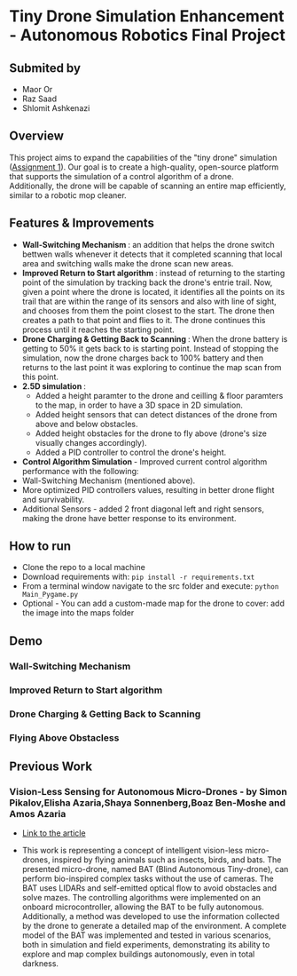 # Tiny Drone Simulation Enhancement - Autonomous Robotics Final Project
## Submited by </br>
* Maor Or
* Raz Saad
* Shlomit Ashkenazi
  
## Overview
This project aims to expand the capabilities of the "tiny drone" simulation ([Assignment 1](https://github.com/Raz-Saad/Autonomous_Robotics_Ex1)). Our goal is to create a high-quality, open-source platform that supports the simulation of a control algorithm of a drone.</br>
Additionally, the drone will be capable of scanning an entire map efficiently, similar to a robotic mop cleaner.

## Features & Improvements
*  <b> Wall-Switching Mechanism </b>: an addition that helps the drone switch bettwen walls whenever it detects that it completed scanning that local area and switching walls make the drone scan new areas. 
*  <b> Improved Return to Start algorithm </b>: instead of returning to the starting point of the simulation by tracking back the drone's entrie trail. Now, given a point where the drone is located, it identifies all the points on its trail that are within the range of its sensors and also with line of sight, and chooses from them the point closest to the start. The drone then creates a path to that point and flies to it. The drone continues this process until it reaches the starting point.
*  <b> Drone Charging & Getting Back to Scanning </b>: When the drone battery is getting to 50% it gets back to is starting point. Instead of stopping the simulation, now the drone charges back to 100% battery and then returns to the last point it was exploring to continue the map scan from this point.
* <b> 2.5D simulation </b>:
  * Added a height paramter to the drone and ceilling & floor paramters to the map, in order to have a 3D space in 2D simulation.
  * Added height sensors that can detect distances of the drone from above and below obstacles.
  * Added height obstacles for the drone to fly above (drone's size visually changes accordingly).
  * Added a PID controller to control the drone's height.
*  <b> Control Algorithm Simulation </b> - Improved current control algorithm performance with the following:
  * Wall-Switching Mechanism (mentioned above).
  * More optimized PID controllers values, resulting in better drone flight and survivability.
  * Additional Sensors - added 2 front diagonal left and right sensors, making the drone have better response to its environment.  

## How to run
* Clone the repo to a local machine
* Download requirements with: ```pip install -r requirements.txt```
* From a terminal window navigate to the src folder and execute: ```python Main_Pygame.py```
* Optional - You can add a custom-made map for the drone to cover: add the image into the maps folder
  
## Demo
### Wall-Switching Mechanism
### Improved Return to Start algorithm
### Drone Charging & Getting Back to Scanning
### Flying Above Obstacless

## Previous Work
### Vision-Less Sensing for Autonomous Micro-Drones - by  Simon Pikalov,Elisha Azaria,Shaya Sonnenberg,Boaz Ben-Moshe  and Amos Azaria </br>
* [Link to the article](https://www.mdpi.com/1424-8220/21/16/5293) </br>

* This work is representing a concept of intelligent vision-less micro-drones, inspired by flying animals such as insects, birds, and bats. The presented micro-drone, named BAT (Blind Autonomous Tiny-drone), can perform bio-inspired complex tasks without the use of cameras. The BAT uses LIDARs and self-emitted optical flow to avoid obstacles and solve mazes. The controlling algorithms were implemented on an onboard microcontroller, allowing the BAT to be fully autonomous. Additionally, a method was developed to use the information collected by the drone to generate a detailed map of the environment. A complete model of the BAT was implemented and tested in various scenarios, both in simulation and field experiments, demonstrating its ability to explore and map complex buildings autonomously, even in total darkness.

